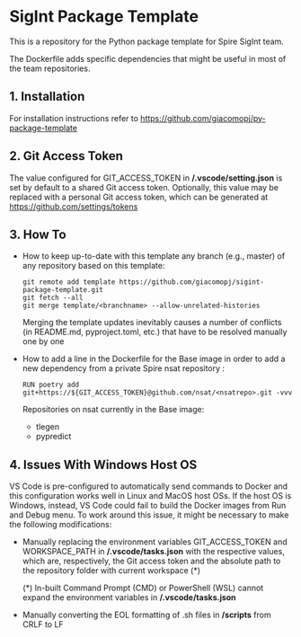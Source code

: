 # SigInt Package Template

This is a repository for the Python package template for Spire SigInt team.

The Dockerfile adds specific dependencies that might be useful in most of the team repositories.

## 1. Installation

For installation instructions refer to https://github.com/giacomopj/py-package-template

## 2. Git Access Token

The value configured for GIT_ACCESS_TOKEN in **/.vscode/setting.json** is set by default to a shared Git access token. Optionally, this value may be replaced with a personal Git access token, which can be generated at https://github.com/settings/tokens

## 3. How To

- How to keep up-to-date with this template any branch <branchname> (e.g., master) of any repository based on this template:

      git remote add template https://github.com/giacomopj/sigint-package-template.git
      git fetch --all
      git merge template/<branchname> --allow-unrelated-histories

  Merging the template updates inevitably causes a number of conflicts (in README.md, pyproject.toml, etc.) that have to be resolved manually one by one
      
- How to add a line in the Dockerfile for the Base image in order to add a new dependency from a private Spire nsat repository <nsatrepo>:
      
      RUN poetry add git+https://${GIT_ACCESS_TOKEN}@github.com/nsat/<nsatrepo>.git -vvv
      
  Repositories on nsat currently in the Base image:
  * tlegen
  * pypredict

## 4. Issues With Windows Host OS

VS Code is pre-configured to automatically send commands to Docker and this configuration works well in Linux and MacOS host OSs. If the host OS is Windows, instead, VS Code could fail to build the Docker images from Run and Debug menu. To work around this issue, it might be necessary to make the following modifications:

- Manually replacing the environment variables GIT_ACCESS_TOKEN and WORKSPACE_PATH in **/.vscode/tasks.json** with the respective values, which are, respectively, the Git access token and the absolute path to the repository folder with current workspace (\*)
      
  (\*) In-built Command Prompt (CMD) or PowerShell (WSL) cannot expand the environment variables in **/.vscode/tasks.json**

- Manually converting the EOL formatting of .sh files in **/scripts** from CRLF to LF
